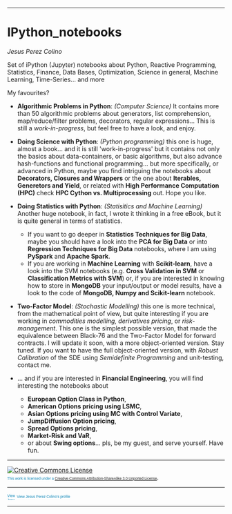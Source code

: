 ****
# IPython_notebooks
<p style="text-align: left"><i>Jesus Perez Colino</i></p>


Set of iPython (Jupyter) notebooks about Python, Reactive Programming, Statistics, Finance, Data Bases, Optimization, Science in general, Machine Learning, Time-Series... and more

My favourites?

- **Algorithmic Problems in Python**: *(Computer Science)* It contains more than 50 algorithmic problems about generators, list comprehension, map/reduce/filter problems, decorators, regular expressions... This is still a *work-in-progress*, but feel free to have a look, and enjoy.

- **Doing Science with Python**: *(Python programming)* this one is huge, almost a book... and it is still 'work-in-progress' but it contains not only the basics about data-containers, or basic algorithms, but also advance hash-functions and functional programming... but more specifically, or advanced in Python, maybe you find intriguing the notebooks about **Decorators, Closures and Wrappers** or the one about **Iterables, Generetors and Yield**, or related with **High Performance Computation (HPC)** check **HPC Cython vs. Multiprocessing** out. Hope you like. 

- **Doing Statistics with Python**: *(Statisitics and Machine Learning)* Another huge notebook, in fact, I wrote it thinking in a free eBook, but it is quite general in terms of statistics.  
  - If you want to go deeper in **Statistics Techniques for Big Data**, maybe you should have a look into the **PCA for Big Data** or into **Regression Techniques for Big Data** notebooks, where I am using **PySpark** and **Apache Spark**. 
  - If you are working in **Machine Learning** with **Scikit-learn**, have a look into the SVM notebooks (e.g. **Cross Validation in SVM** or **Classification Metrics with SVM**) or, if you are interested in knowing how to store in **MongoDB** your input/output or model results, have a look to the code of **MongoDB, Numpy and Scikit-learn** notebook. 

- **Two-Factor Model**: *(Stochastic Modelling)* this one is more technical, from the mathematical point of view, but quite interesting if you are working in *commodities modelling, derivatives pricing*, or *risk-management*. This one is the simplest possible version, that made the equivalence between Black-76 and the Two-Factor Model for forward contracts. I will update it soon, with a  more object-oriented version. Stay tuned. If you want to have the full object-oriented version, with *Robust Calibration* of the SDE using *Semidefinite Programming* and unit-testing, contact me.

- ... and if you are interested in **Financial Engineering**, you will find interesting the notebooks about   
  - **European Option Class in Python**, 
  - **American Options pricing using LSMC**, 
  - **Asian Options pricing using MC with Control Variate**, 
  - **JumpDiffusion Option pricing**,
  - **Spread Options pricing**, 
  - **Market-Risk and VaR**, 
  - or about **Swing options**... pls, be my guest, and serve yourself. Have fun.




****
<a rel="license" href="http://creativecommons.org/licenses/by-sa/3.0/">  <img alt="Creative Commons License" style="border-width:0" src="https://i.creativecommons.org/l/by-sa/3.0/88x31.png" /></a> <span style="font: 60% Arial,sans-serif; color:#0783B6;"> <br />This work is licensed under a <a rel="license" href="http://creativecommons.org/licenses/by-sa/3.0/">Creative Commons Attribution-ShareAlike 3.0 Unported License</span></a>.

****



<a href="https://de.linkedin.com/pub/jesus-perez-colino/3/80a/9b5" style="text-decoration:none;"><span style="font: 60% Arial,sans-serif; color:#0783B6;"><img src="https://static.licdn.com/scds/common/u/img/webpromo/btn_in_20x15.png" width="20" height="15" alt="View Jesus Perez Colino's LinkedIn profile" style="vertical-align:middle;" border="0">&nbsp;View Jesus Perez Colino's profile</span></a>

******
